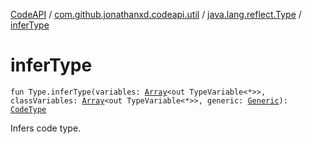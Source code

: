 [CodeAPI](../../index.md) / [com.github.jonathanxd.codeapi.util](../index.md) / [java.lang.reflect.Type](index.md) / [inferType](.)

# inferType

`fun Type.inferType(variables: `[`Array`](https://kotlinlang.org/api/latest/jvm/stdlib/kotlin/-array/index.html)`<out TypeVariable<*>>, classVariables: `[`Array`](https://kotlinlang.org/api/latest/jvm/stdlib/kotlin/-array/index.html)`<out TypeVariable<*>>, generic: `[`Generic`](../../com.github.jonathanxd.codeapi.type/-generic/index.md)`): `[`CodeType`](../../com.github.jonathanxd.codeapi.type/-code-type/index.md)

Infers code type.


